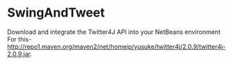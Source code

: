 # SwingAndTweet
Download and integrate the Twitter4J API into your NetBeans environment
For this-
http://repo1.maven.org/maven2/net/homeip/yusuke/twitter4j/2.0.9/twitter4j-2.0.9.jar.

